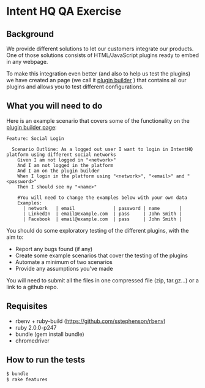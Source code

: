 Intent HQ QA Exercise
=====================

## Background
We provide different solutions to let our customers integrate our products. One of those solutions consists of HTML/JavaScript plugins ready to embed in any webpage.

To make this integration even better (and also to help us test the plugins) we have created an page (we call it [plugin builder](https://api-example-client.intenthq.com/) ) that contains all our plugins and allows you to test different configurations.

## What you will need to do
Here is an example scenario that covers some of the functionality on the [plugin builder page](https://api-example-client.intenthq.com/):

```gherkin
Feature: Social Login

  Scenario Outline: As a logged out user I want to login in IntentHQ platform using different social networks
    Given I am not logged in "<network>"
    And I am not logged in the platform
    And I am on the plugin builder
    When I login in the platform using "<network>", "<email>" and "<password>"
    Then I should see my "<name>"

    #You will need to change the examples below with your own data
    Examples:
      | network   | email              | password | name       |
      | LinkedIn  | email@example.com  | pass     | John Smith |
      | Facebook  | email@example.com  | pass     | John Smith |
```

You should do some exploratory testing of the different plugins, with the aim to:
- Report any bugs found (if any)
- Create some example scenarios that cover the testing of the plugins
- Automate a minimum of two scenarios
- Provide any assumptions you've made

You will need to submit all the files in one compressed file (zip, tar.gz...) or a link to a github repo.

## Requisites
- rbenv + ruby-build (https://github.com/sstephenson/rbenv)
- ruby 2.0.0-p247
- bundle (gem install bundle)
- chromedriver

## How to run the tests

```sh
$ bundle
$ rake features
```
